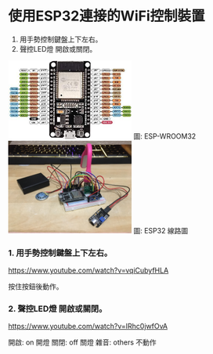 # 使用ESP32連接的WiFi控制裝置
1. 用手勢控制鍵盤上下左右。
2. 聲控LED燈 開啟或關閉。

<img src="./ESP-WROOM-32.jpg" width="50%" />
圖: ESP-­WROOM­32

<img src="./IMG-3786.JPG" width="50%" />
圖: ESP32 線路圖

### 1. 用手勢控制鍵盤上下左右。
https://www.youtube.com/watch?v=vqiCubyfHLA

按住按鈕後動作。

### 2. 聲控LED燈 開啟或關閉。
https://www.youtube.com/watch?v=IRhc0jwfOvA

開啟: on  開燈
關閉: off 關燈
雜音: others 不動作




